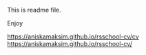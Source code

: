 This is readme file.

Enjoy

https://aniskamaksim.github.io/rsschool-cv/cv
https://aniskamaksim.github.io/rsschool-cv/
